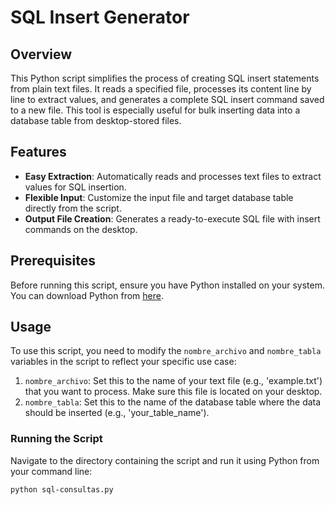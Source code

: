 # SQL Insert Generator

## Overview
This Python script simplifies the process of creating SQL insert statements from plain text files. It reads a specified file, processes its content line by line to extract values, and generates a complete SQL insert command saved to a new file. This tool is especially useful for bulk inserting data into a database table from desktop-stored files.

## Features
- **Easy Extraction**: Automatically reads and processes text files to extract values for SQL insertion.
- **Flexible Input**: Customize the input file and target database table directly from the script.
- **Output File Creation**: Generates a ready-to-execute SQL file with insert commands on the desktop.

## Prerequisites
Before running this script, ensure you have Python installed on your system. You can download Python from [here](https://www.python.org/downloads/).

## Usage
To use this script, you need to modify the `nombre_archivo` and `nombre_tabla` variables in the script to reflect your specific use case:

1. `nombre_archivo`: Set this to the name of your text file (e.g., 'example.txt') that you want to process. Make sure this file is located on your desktop.
2. `nombre_tabla`: Set this to the name of the database table where the data should be inserted (e.g., 'your_table_name').

### Running the Script
Navigate to the directory containing the script and run it using Python from your command line:

```bash
python sql-consultas.py
